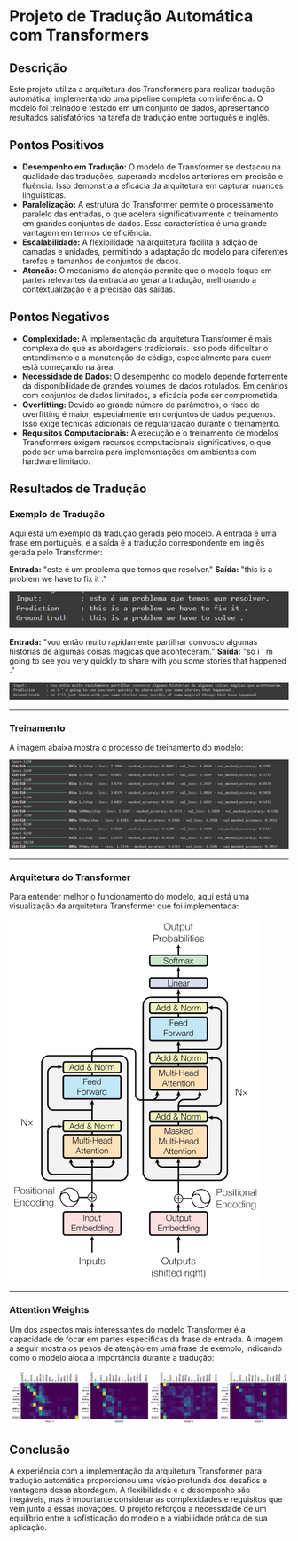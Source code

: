 

# Projeto de Tradução Automática com Transformers

## Descrição

Este projeto utiliza a arquitetura dos Transformers para realizar tradução automática, implementando uma pipeline completa com inferência. O modelo foi treinado e testado em um conjunto de dados, apresentando resultados satisfatórios na tarefa de tradução entre português e inglês.

## Pontos Positivos

- **Desempenho em Tradução:** O modelo de Transformer se destacou na qualidade das traduções, superando modelos anteriores em precisão e fluência. Isso demonstra a eficácia da arquitetura em capturar nuances linguísticas.
- **Paralelização:** A estrutura do Transformer permite o processamento paralelo das entradas, o que acelera significativamente o treinamento em grandes conjuntos de dados. Essa característica é uma grande vantagem em termos de eficiência.
- **Escalabilidade:** A flexibilidade na arquitetura facilita a adição de camadas e unidades, permitindo a adaptação do modelo para diferentes tarefas e tamanhos de conjuntos de dados.
- **Atenção:** O mecanismo de atenção permite que o modelo foque em partes relevantes da entrada ao gerar a tradução, melhorando a contextualização e a precisão das saídas.

## Pontos Negativos

- **Complexidade:** A implementação da arquitetura Transformer é mais complexa do que as abordagens tradicionais. Isso pode dificultar o entendimento e a manutenção do código, especialmente para quem está começando na área.
- **Necessidade de Dados:** O desempenho do modelo depende fortemente da disponibilidade de grandes volumes de dados rotulados. Em cenários com conjuntos de dados limitados, a eficácia pode ser comprometida.
- **Overfitting:** Devido ao grande número de parâmetros, o risco de overfitting é maior, especialmente em conjuntos de dados pequenos. Isso exige técnicas adicionais de regularização durante o treinamento.
- **Requisitos Computacionais:** A execução e o treinamento de modelos Transformers exigem recursos computacionais significativos, o que pode ser uma barreira para implementações em ambientes com hardware limitado.

## Resultados de Tradução

### Exemplo de Tradução

Aqui está um exemplo da tradução gerada pelo modelo. A entrada é uma frase em português, e a saída é a tradução correspondente em inglês gerada pelo Transformer:

**Entrada:** "este é um problema que temos que resolver."
**Saída:** "this is a problem we have to fix it ."

![Exemplo de Tradução](./asset/exemplo1.png)

**Entrada:** "vou então muito rapidamente partilhar convosco algumas histórias de algumas coisas mágicas que aconteceram."
**Saída:** "so i ' m going to see you very quickly to share with you some stories that happened ."

![Exemplo de Tradução](./asset/exemplo2.png)

---

### Treinamento

A imagem abaixa mostra o processo de treinamento do modelo:

![Processo de Treinamento](./asset/treino.png)

---

### Arquitetura do Transformer

Para entender melhor o funcionamento do modelo, aqui está uma visualização da arquitetura Transformer que foi implementada:

![Arquitetura Transformer](./asset/arquitetura.png)

---

### Attention Weights

Um dos aspectos mais interessantes do modelo Transformer é a capacidade de focar em partes específicas da frase de entrada. A imagem a seguir mostra os pesos de atenção em uma frase de exemplo, indicando como o modelo aloca a importância durante a tradução:

![Attention Weights](./asset/attention_convergence.png)

## Conclusão

A experiência com a implementação da arquitetura Transformer para tradução automática proporcionou uma visão profunda dos desafios e vantagens dessa abordagem. A flexibilidade e o desempenho são inegáveis, mas é importante considerar as complexidades e requisitos que vêm junto a essas inovações. O projeto reforçou a necessidade de um equilíbrio entre a sofisticação do modelo e a viabilidade prática de sua aplicação.

